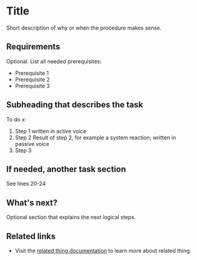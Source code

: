 <!--
title: Starts with an active verb, like "Create a widget" or "Delete a widget"
description: Short summary (will be displayed in search engines)
custom_edit_url: Edit URL of the source file
keywords: [keywords, describing, the main topics]
-->
# Title

Short description of why or when the procedure makes sense.

## Requirements
<!-- If there is only one requirement, use a paragraph instead of a single bullet item. Bullets are social animals and only appear in groups of 2 or more :) -->
Optional. List all needed prerequisites: 
- Prerequisite 1
- Prerequisite 2
- Prerequisite 3

## Subheading that describes the task

To do x: 
1. Step 1 written in active voice
2. Step 2
  Result of step 2, for example a system reaction; written in passive voice
3. Step 3

## If needed, another task section 

See lines 20-24

<!--@DShreve2 @tkatoulas Thinking of reusability and scope: I think we need to be more granular here and can't include the Whats next or Related links section in the task template.  -->

## What's next? 

Optional section that explains the next logical steps.

## Related links 
<!-- Optional -->
- Visit the [related thing documentation](www.related-thing.com) to learn more about related thing. 
